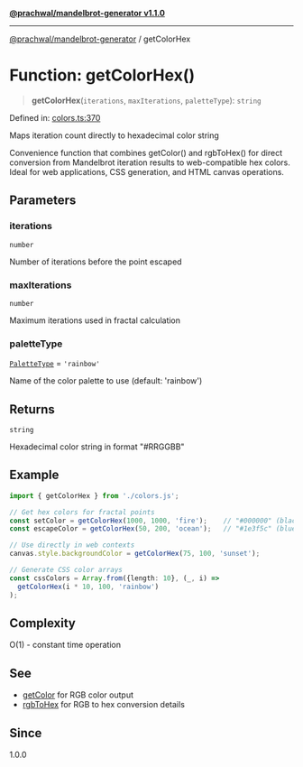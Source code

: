 [**@prachwal/mandelbrot-generator v1.1.0**](../README.md)

***

[@prachwal/mandelbrot-generator](../globals.md) / getColorHex

# Function: getColorHex()

> **getColorHex**(`iterations`, `maxIterations`, `paletteType`): `string`

Defined in: [colors.ts:370](https://github.com/prachwal/mandelbrot-generator/blob/5b5c3b49b15f9fe9f6b376b7b3d8c1d326229805/src/colors.ts#L370)

Maps iteration count directly to hexadecimal color string

Convenience function that combines getColor() and rgbToHex() for direct
conversion from Mandelbrot iteration results to web-compatible hex colors.
Ideal for web applications, CSS generation, and HTML canvas operations.

## Parameters

### iterations

`number`

Number of iterations before the point escaped

### maxIterations

`number`

Maximum iterations used in fractal calculation

### paletteType

[`PaletteType`](../type-aliases/PaletteType.md) = `'rainbow'`

Name of the color palette to use (default: 'rainbow')

## Returns

`string`

Hexadecimal color string in format "#RRGGBB"

## Example

```typescript
import { getColorHex } from './colors.js';

// Get hex colors for fractal points
const setColor = getColorHex(1000, 1000, 'fire');    // "#000000" (black)
const escapeColor = getColorHex(50, 200, 'ocean');   // "#1e3f5c" (blue)

// Use directly in web contexts
canvas.style.backgroundColor = getColorHex(75, 100, 'sunset');

// Generate CSS color arrays
const cssColors = Array.from({length: 10}, (_, i) => 
  getColorHex(i * 10, 100, 'rainbow')
);
```

## Complexity

O(1) - constant time operation

## See

 - [getColor](getColor.md) for RGB color output
 - [rgbToHex](rgbToHex.md) for RGB to hex conversion details

## Since

1.0.0
